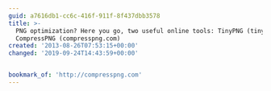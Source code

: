 ```yaml
---
guid: a7616db1-cc6c-416f-911f-8f437dbb3578
title: >-
  PNG optimization? Here you go, two useful online tools: TinyPNG (tinypng.org),
  CompressPNG (compresspng.com)
created: '2013-08-26T07:53:15+00:00'
changed: '2019-09-24T14:43:59+00:00'


bookmark_of: 'http://compresspng.com'
---
```




